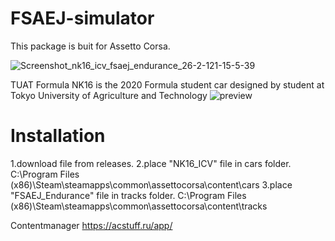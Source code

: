 # FSAEJ-simulator

This package is buit for Assetto Corsa.

![Screenshot_nk16_icv_fsaej_endurance_26-2-121-15-5-39](https://user-images.githubusercontent.com/81402033/112589646-d1942780-8e44-11eb-8bea-9b0e71ca5ab1.jpg)

TUAT Formula NK16 is the 2020 Formula student car designed by student at Tokyo University of Agriculture and Technology
![preview](https://user-images.githubusercontent.com/81402033/112591112-33ee2780-8e47-11eb-951c-396fc2bc2778.jpg)

# Installation
1.download file from releases.
2.place "NK16_ICV" file in cars folder.
C:\Program Files (x86)\Steam\steamapps\common\assettocorsa\content\cars
3.place "FSAEJ_Endurance" file in tracks folder.
C:\Program Files (x86)\Steam\steamapps\common\assettocorsa\content\tracks

Contentmanager
https://acstuff.ru/app/
